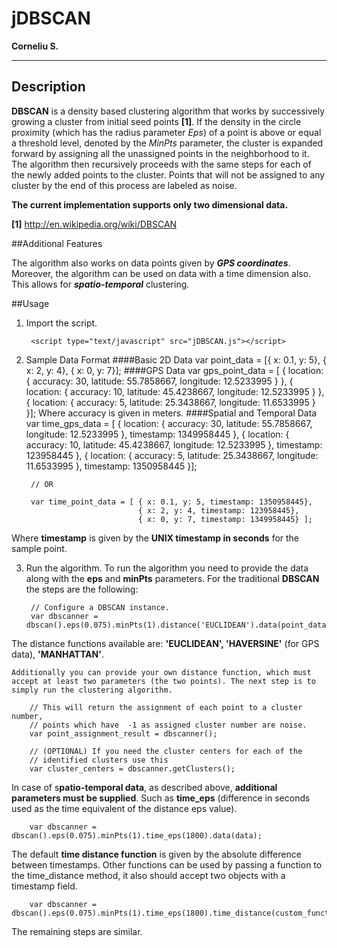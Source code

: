 # jDBSCAN 
**Corneliu S.**

---
## Description

**DBSCAN** is a density based clustering algorithm that works by successively growing a cluster from initial seed points **[1]**. If the density in the circle proximity (which has the radius parameter *Eps*) of a point is above or equal a threshold level, denoted by the *MinPts* parameter, the cluster is expanded forward by assigning all the unassigned points in the neighborhood to it. The algorithm then recursively proceeds with the same steps for each of the newly added points to the cluster. Points that will not be assigned to any cluster by the end of this process are labeled as noise. 

**The current implementation supports only two dimensional data.**

**[1]** http://en.wikipedia.org/wiki/DBSCAN


##Additional Features

 The algorithm also works on data points given by ***GPS coordinates***. Moreover, the algorithm can be used on data with a time dimension also. This allows for ***spatio-temporal*** clustering.   
 
##Usage
1. Import the script.

		<script type="text/javascript" src="jDBSCAN.js"></script>
		
2. Sample Data Format
####Basic 2D Data
		var point_data = [{ x: 0.1, y: 5}, { x: 2, y: 4}, { x: 0, y: 7}];
####GPS Data
		var gps_point_data = [ { location: {
									accuracy: 30,
									latitude: 55.7858667,
									longitude: 12.5233995
									}
								 },
		                        { location: {
									accuracy: 10,
									latitude: 45.4238667,
									longitude: 12.5233995
									}
								 },
		                       { location: {
									accuracy: 5,
									latitude: 25.3438667,
									longitude: 11.6533995
									}
								 }];
Where accuracy is given in meters.
####Spatial and Temporal Data
		var time_gps_data = [ { location: {
									accuracy: 30,
									latitude: 55.7858667,
									longitude: 12.5233995
									},
								 timestamp: 1349958445
								 },
		                        { location: {
									accuracy: 10,
									latitude: 45.4238667,
									longitude: 12.5233995
									},
									timestamp: 123958445
								 },
		                       { location: {
									accuracy: 5,
									latitude: 25.3438667,
									longitude: 11.6533995
									},
									timestamp: 1350958445
								 }];
								 
		// OR
		
		var time_point_data = [ { x: 0.1, y: 5, timestamp: 1350958445}, 
			                    { x: 2, y: 4, timestamp: 123958445},
			                    { x: 0, y: 7, timestamp: 1349958445} ];
Where **timestamp** is given by the **UNIX timestamp in seconds** for the sample point.

3. Run the algorithm. 
To run the algorithm you need to provide the data along with the **eps** and **minPts** parameters. For the traditional **DBSCAN** the steps are the following: 

		// Configure a DBSCAN instance.
		var dbscanner = dbscan().eps(0.075).minPts(1).distance('EUCLIDEAN').data(point_data);
The distance functions available are: **'EUCLIDEAN', 'HAVERSINE'** (for GPS data), **'MANHATTAN'**.

 	Additionally you can provide your own distance function, which must accept at least two parameters (the two points). The next step is to simply run the clustering algorithm.
		
		// This will return the assignment of each point to a cluster number, 
		// points which have  -1 as assigned cluster number are noise.
		var point_assignment_result = dbscanner();
		
		// (OPTIONAL) If you need the cluster centers for each of the
		// identified clusters use this 
		var cluster_centers = dbscanner.getClusters();In case of s**patio-temporal data**, as described above, **additional parameters must be supplied**. Such as **time_eps** (difference in seconds used as the time equivalent of the distance eps value).

		var dbscanner = dbscan().eps(0.075).minPts(1).time_eps(1800).data(data);The default **time distance function** is given by the absolute difference between timestamps. Other functions can be used by passing a function to the time_distance method, it also should accept two objects with a timestamp field.
		var dbscanner = dbscan().eps(0.075).minPts(1).time_eps(1800).time_distance(custom_function).data(data);The remaining steps are similar.